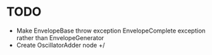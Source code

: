 # TODO

* Make EnvelopeBase throw exception EnvelopeComplete exception rather than EnvelopeGenerator
* Create OscillatorAdder node \+/